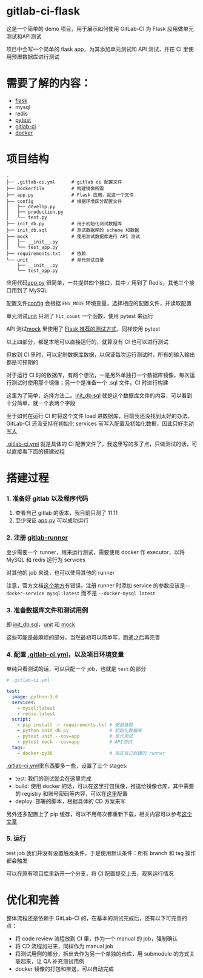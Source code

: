 # gitlab-ci-flask

这是一个简单的 demo 项目，用于展示如何使用 GitLab-CI 为 Flask 应用做单元测试和API测试

项目中会写一个简单的 flask app，为其添加单元测试和 API 测试，并在 CI 里使用预置数据库进行测试

# 需要了解的内容：
* [flask](https://github.com/pallets/flask)
* mysql
* redis
* [pytest](https://docs.pytest.org/en/latest/)
* [gitlab-ci](https://gitlab.com/help/ci/yaml/README)
* [docker](https://www.docker.com/)

# 项目结构

```
.
├── .gitlab-ci.yml      # gitlab ci 配置文件
├── Dockerfile          # 构建镜像所需
├── app.py              # Flask 应用，就这一个文件
├── config              # 根据环境区分配置文件
│   ├── develop.py
│   ├── production.py
│   └── test.py
├── init_db.py          # 用于初始化测试数据库
├── init_db.sql         # 测试数据库的 scheme 和数据
├── mock                # 使用测试数据库进行 API 测试
│   ├── __init__.py
│   └── test_app.py
├── requirements.txt    # 依赖
└── unit                # 单元测试目录
    ├── __init__.py
    └── test_app.py
```

应用代码[app.py] 很简单，一共提供四个接口，其中 `/` 用到了 Redis，其他三个接口用到了 MySQL

配置文件[config] 会根据 `ENV_MODE` 环境变量，选择相应的配置文件，并读取配置

单元测试[unit] 只测了 `hit_count` 一个函数，使用 pytest 来运行

API 测试[mock] 里使用了 [Flask 推荐的测试方式](https://flask.palletsprojects.com/en/1.1.x/testing/)，同样使用 pytest

以上四部分，都是本地可以直接运行的，就算没有 CI 也可以进行测试

但放到 CI 里时，可以定制数据库数据，以保证每次运行测试时，所有的输入输出都是可预期的

对于运行 CI 时的数据库，有两个想法，一是另外单独打一个数据库镜像，每次运行测试时使用那个镜像；另一个是准备一个 .sql 文件，CI 时进行构建

这里为了简单，选择方法二。[init_db.sql] 就是这个数据库文件的内容，可以看到十分简单，就一个表两个字段

至于如何在运行 CI 时将这个文件 load 进数据库，目前我还没找到太好的办法，GitLab-CI 还没支持在初始化 services 前写入配置及初始化数据，因此只好[手动写入](init_db.py)

[.gitlab-ci.yml] 就是具体的 CI 配置文件了，我这里写的多了点，只做测试的话，可以直接看下面的搭建过程

# 搭建过程

### 1. 准备好 gitlab 以及程序代码

1. 查看自己 gitlab 的版本，我目前只测了 11.11 
2. 至少保证 [app.py] 可以成功运行

### 2. 注册 [gitlab-runner](https://docs.gitlab.com/runner/install/)

至少需要一个 runner，用来运行测试，需要使用 docker 作 executor，以将 MySQL 和 redis 运行为 services

对其他的 job 来说，也可以使用其他的 runner

注意，官方文档[这个地方](https://docs.gitlab.com/ee/ci/docker/using_docker_images.html#register-docker-runner)有错误，注册 runner 时添加 service 的参数应该是`--docker-service mysql:latest` 而不是 `--docker-mysql latest`

### 3. 准备数据库文件和测试用例

即 [init_db.sql]，[unit] 和 [mock]

这些可能是最麻烦的部分，当然最初可以简单写，跑通之后再完善

### 4. 配置 [.gitlab-ci.yml]，以及项目环境变量

单纯只看测试的话，可以只配一个 job，也就是 `test` 的部分

```yaml
# .gitlab-ci.yml

test:
  image: python:3.6
  services:
    - mysql:latest
    - redis:latest
  script:
    - pip install -r requirements.txt # 安装依赖
    - python init_db.py               # 初始化数据库
    - pytest unit --cov=app           # 单元测试
    - pytest mock --cov=app           # API测试
  tags:
    - docker-py36                     # 指定自己创建的 runner
```

[.gitlab-ci.yml]里东西要多一些，设置了三个 stages:
* test: 我们的测试就会在这里完成
* build: 使用 docker 的话，可以在这里打包镜像，推送给镜像仓库，其中需要的 registry 和账号密码等内容，可以在[这里](https://gitlab.com/help/ci/variables/README#variables)配置
* deploy: 部署的脚本，根据具体的 CD 方案来写

另外还多配置上了 pip 缓存，可以不用每次都重新下载，相关内容可以参考[这个文章](https://blog.zacharyjia.me/2017/04/06/gitlab-ci-docker-pip-cache/)

### 5. 运行

test job 我们并没有设置触发条件，于是使用默认条件：所有 branch 和 tag 操作都会触发

可以在原有项目库里新开一个分支，将 CI 配置提交上去，观察运行情况

# 优化和完善

整体流程还是依赖于 GitLab-CI 的，在基本的测试完成后，还有以下可完善的点：
* 将 code review 流程放到 CI 里，作为一个 manual 的 job，强制确认
* 将 CD 流程加进来，同样作为 manual job
* 将测试用例的部分，拆出去作为另一个单独的仓库，用 submodule 的方式关联起来，让 QA 补充测试用例
* docker 镜像的打包和推送，可以自动完成

[.gitlab-ci.yml]: .gitlab-ci.yml
[app.py]: app.py
[init_db.sql]: init_db.sql
[mock]: mock
[unit]: unit
[config]: config

